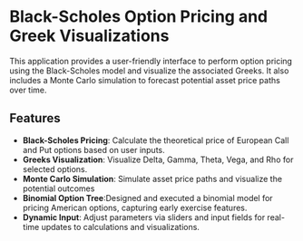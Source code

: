 # Black-Scholes Option Pricing and Greek Visualizations

This application provides a user-friendly interface to perform option pricing using the Black-Scholes model and visualize the associated Greeks. It also includes a Monte Carlo simulation to forecast potential asset price paths over time.

## Features

- **Black-Scholes Pricing**: Calculate the theoretical price of European Call and Put options based on user inputs.
- **Greeks Visualization**: Visualize Delta, Gamma, Theta, Vega, and Rho for selected options.
- **Monte Carlo Simulation**: Simulate asset price paths and visualize the potential outcomes
- **Binomial Option Tree**:Designed and executed a binomial model for pricing American options, capturing early exercise features. 
- **Dynamic Input**: Adjust parameters via sliders and input fields for real-time updates to calculations and visualizations.
